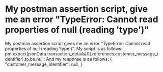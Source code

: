 
# My postman assertion script, give me an error "TypeError: Cannot read properties of null (reading 'type')"

My postman assertion script gives me an error "TypeError: Cannot read properties of null (reading 'type')".
My script is as follows:
pm.expect(jsonData.transaction_details[0].references.customer_message_identifier).to.be.null;
And my response is as follows:
{
"customer_message_identifier": null,
}

        